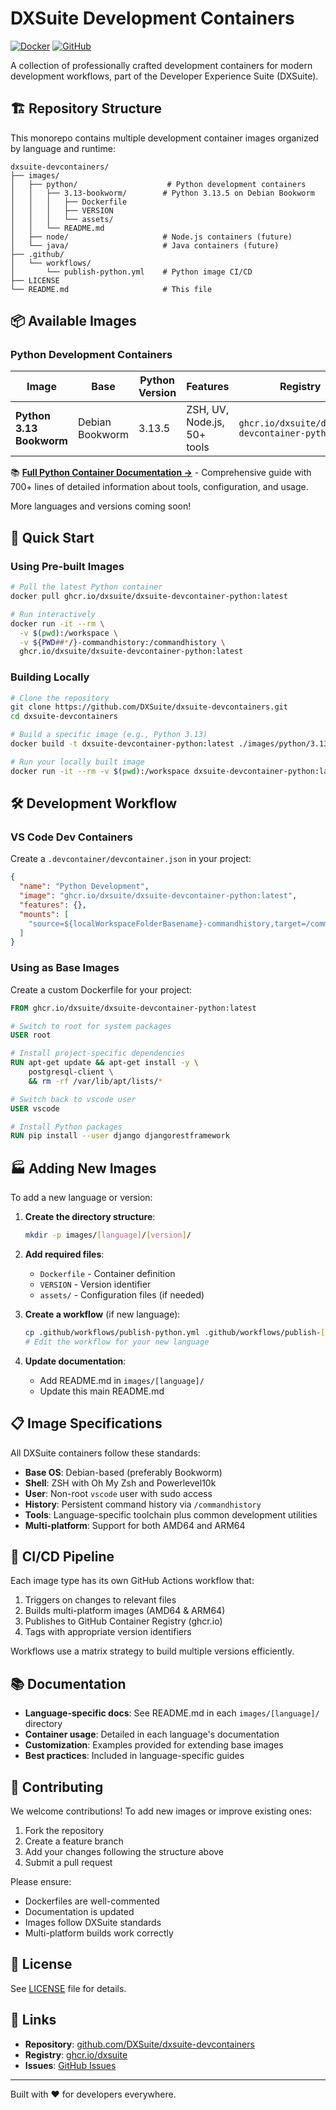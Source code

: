 # DXSuite Development Containers

[![Docker](https://img.shields.io/badge/Docker-Containers-blue.svg)](https://www.docker.com/)
[![GitHub](https://img.shields.io/badge/GitHub-Container%20Registry-black.svg)](https://ghcr.io)

A collection of professionally crafted development containers for modern development workflows, part of the Developer Experience Suite (DXSuite).

## 🏗️ Repository Structure

This monorepo contains multiple development container images organized by language and runtime:

```
dxsuite-devcontainers/
├── images/
│   ├── python/                    # Python development containers
│   │   ├── 3.13-bookworm/        # Python 3.13.5 on Debian Bookworm
│   │   │   ├── Dockerfile
│   │   │   ├── VERSION
│   │   │   └── assets/
│   │   └── README.md
│   ├── node/                     # Node.js containers (future)
│   └── java/                     # Java containers (future)
├── .github/
│   └── workflows/
│       └── publish-python.yml    # Python image CI/CD
├── LICENSE
└── README.md                     # This file
```

## 📦 Available Images

### Python Development Containers

| Image | Base | Python Version | Features | Registry |
|-------|------|----------------|----------|----------|
| **Python 3.13 Bookworm** | Debian Bookworm | 3.13.5 | ZSH, UV, Node.js, 50+ tools | `ghcr.io/dxsuite/dxsuite-devcontainer-python` |

📚 **[Full Python Container Documentation →](images/python/README.md)** - Comprehensive guide with 700+ lines of detailed information about tools, configuration, and usage.

More languages and versions coming soon!

## 🚀 Quick Start

### Using Pre-built Images

```bash
# Pull the latest Python container
docker pull ghcr.io/dxsuite/dxsuite-devcontainer-python:latest

# Run interactively
docker run -it --rm \
  -v $(pwd):/workspace \
  -v ${PWD##*/}-commandhistory:/commandhistory \
  ghcr.io/dxsuite/dxsuite-devcontainer-python:latest
```

### Building Locally

```bash
# Clone the repository
git clone https://github.com/DXSuite/dxsuite-devcontainers.git
cd dxsuite-devcontainers

# Build a specific image (e.g., Python 3.13)
docker build -t dxsuite-devcontainer-python:latest ./images/python/3.13-bookworm/

# Run your locally built image
docker run -it --rm -v $(pwd):/workspace dxsuite-devcontainer-python:latest
```

## 🛠️ Development Workflow

### VS Code Dev Containers

Create a `.devcontainer/devcontainer.json` in your project:

```json
{
  "name": "Python Development",
  "image": "ghcr.io/dxsuite/dxsuite-devcontainer-python:latest",
  "features": {},
  "mounts": [
    "source=${localWorkspaceFolderBasename}-commandhistory,target=/commandhistory,type=volume"
  ]
}
```

### Using as Base Images

Create a custom Dockerfile for your project:

```dockerfile
FROM ghcr.io/dxsuite/dxsuite-devcontainer-python:latest

# Switch to root for system packages
USER root

# Install project-specific dependencies
RUN apt-get update && apt-get install -y \
    postgresql-client \
    && rm -rf /var/lib/apt/lists/*

# Switch back to vscode user
USER vscode

# Install Python packages
RUN pip install --user django djangorestframework
```

## 🏭 Adding New Images

To add a new language or version:

1. **Create the directory structure**:
   ```bash
   mkdir -p images/[language]/[version]/
   ```

2. **Add required files**:
   - `Dockerfile` - Container definition
   - `VERSION` - Version identifier
   - `assets/` - Configuration files (if needed)

3. **Create a workflow** (if new language):
   ```bash
   cp .github/workflows/publish-python.yml .github/workflows/publish-[language].yml
   # Edit the workflow for your new language
   ```

4. **Update documentation**:
   - Add README.md in `images/[language]/`
   - Update this main README.md

## 📋 Image Specifications

All DXSuite containers follow these standards:

- **Base OS**: Debian-based (preferably Bookworm)
- **Shell**: ZSH with Oh My Zsh and Powerlevel10k
- **User**: Non-root `vscode` user with sudo access
- **History**: Persistent command history via `/commandhistory`
- **Tools**: Language-specific toolchain plus common development utilities
- **Multi-platform**: Support for both AMD64 and ARM64

## 🔄 CI/CD Pipeline

Each image type has its own GitHub Actions workflow that:

1. Triggers on changes to relevant files
2. Builds multi-platform images (AMD64 & ARM64)
3. Publishes to GitHub Container Registry (ghcr.io)
4. Tags with appropriate version identifiers

Workflows use a matrix strategy to build multiple versions efficiently.

## 📚 Documentation

- **Language-specific docs**: See README.md in each `images/[language]/` directory
- **Container usage**: Detailed in each language's documentation
- **Customization**: Examples provided for extending base images
- **Best practices**: Included in language-specific guides

## 🤝 Contributing

We welcome contributions! To add new images or improve existing ones:

1. Fork the repository
2. Create a feature branch
3. Add your changes following the structure above
4. Submit a pull request

Please ensure:
- Dockerfiles are well-commented
- Documentation is updated
- Images follow DXSuite standards
- Multi-platform builds work correctly

## 📜 License

See [LICENSE](LICENSE) file for details.

## 🔗 Links

- **Repository**: [github.com/DXSuite/dxsuite-devcontainers](https://github.com/DXSuite/dxsuite-devcontainers)
- **Registry**: [ghcr.io/dxsuite](https://ghcr.io/dxsuite)
- **Issues**: [GitHub Issues](https://github.com/DXSuite/dxsuite-devcontainers/issues)

---

Built with ❤️ for developers everywhere.